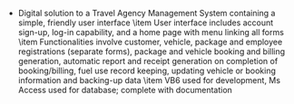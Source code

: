 - Digital solution to a Travel Agency Management System containing a simple, friendly user interface
    \item User interface includes account sign-up, log-in capability, and a home page with menu linking all forms
    \item Functionalities involve customer, vehicle, package and employee registrations (separate forms), package and vehicle booking and billing generation, automatic report and receipt generation on completion of booking/billing, fuel use record keeping, updating vehicle or booking information and backing-up data
    \item VB6 used for development, Ms Access used for database; complete with documentation
